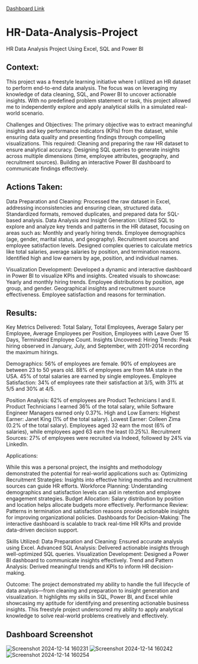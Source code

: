 <a href="(https://app.powerbi.com/view?r=eyJrIjoiMzI2Y2I1NDQtZTQ5OS00M2VmLWJjYzMtMGEwMGMyNjk4MTlkIiwidCI6IjE2MGUxZjZhLTg4MjgtNGVkNi04MzE5LWNiNjBhMjhhNDIyZSJ9)" target="_blank">Dashboard Link</a>


# HR-Data-Analysis-Project
HR Data Analysis Project Using Excel, SQL and Power BI

## Context:
This project was a freestyle learning initiative where I utilized an HR dataset to perform end-to-end data analysis. The focus was on leveraging my knowledge of data cleaning, SQL, and Power BI to uncover actionable insights. With no predefined problem statement or task, this project allowed me to independently explore and apply analytical skills in a simulated real-world scenario.

Challenges and Objectives:
The primary objective was to extract meaningful insights and key performance indicators (KPIs) from the dataset, while ensuring data quality and presenting findings through compelling visualizations. This required:
Cleaning and preparing the raw HR dataset to ensure analytical accuracy.
Designing SQL queries to generate insights across multiple dimensions (time, employee attributes, geography, and recruitment sources).
Building an interactive Power BI dashboard to communicate findings effectively.

## Actions Taken:

Data Preparation and Cleaning:
Processed the raw dataset in Excel, addressing inconsistencies and ensuring clean, structured data.
Standardized formats, removed duplicates, and prepared data for SQL-based analysis.
Data Analysis and Insight Generation:
Utilized SQL to explore and analyze key trends and patterns in the HR dataset, focusing on areas such as:
Monthly and yearly hiring trends.
Employee demographics (age, gender, marital status, and geography).
Recruitment sources and employee satisfaction levels.
Designed complex queries to calculate metrics like total salaries, average salaries by position, and termination reasons.
Identified high and low earners by age, position, and individual names.

Visualization Development:
Developed a dynamic and interactive dashboard in Power BI to visualize KPIs and insights.
Created visuals to showcase:
Yearly and monthly hiring trends.
Employee distributions by position, age group, and gender.
Geographical insights and recruitment source effectiveness.
Employee satisfaction and reasons for termination.

## Results:
Key Metrics Delivered:
Total Salary, Total Employees, Average Salary per Employee, Average Employees per Position, Employees with Leave Over 15 Days, Terminated Employee Count.
Insights Uncovered:
Hiring Trends: Peak hiring observed in January, July, and September, with 2011-2014 recording the maximum hirings.

Demographics:
56% of employees are female.
90% of employees are between 23 to 50 years old.
88% of employees are from MA state in the USA.
45% of total salaries are earned by single employees.
Employee Satisfaction:
34% of employees rate their satisfaction at 3/5, with 31% at 5/5 and 30% at 4/5.

Position Analysis:
62% of employees are Product Technicians I and II.
Product Technicians I earned 36% of the total salary, while Software Engineer Managers earned only 0.37%.
High and Low Earners:
Highest Earner: Janet King (1% of the total salary).
Lowest Earner: Colleen Zima (0.2% of the total salary).
Employees aged 32 earn the most (6% of salaries), while employees aged 63 earn the least (0.25%).
Recruitment Sources: 27% of employees were recruited via Indeed, followed by 24% via LinkedIn.

Applications:

While this was a personal project, the insights and methodology demonstrated the potential for real-world applications such as:
Optimizing Recruitment Strategies: Insights into effective hiring months and recruitment sources can guide HR efforts.
Workforce Planning: Understanding demographics and satisfaction levels can aid in retention and employee engagement strategies.
Budget Allocation: Salary distribution by position and location helps allocate budgets more effectively.
Performance Review: Patterns in termination and satisfaction reasons provide actionable insights for improving organizational policies.
Dashboards for Decision-Making: The interactive dashboard is scalable to track real-time HR KPIs and provide data-driven decision support.

Skills Utilized:
Data Preparation and Cleaning: Ensured accurate analysis using Excel.
Advanced SQL Analysis: Delivered actionable insights through well-optimized SQL queries.
Visualization Development: Designed a Power BI dashboard to communicate insights effectively.
Trend and Pattern Analysis: Derived meaningful trends and KPIs to inform HR decision-making.

Outcome:
The project demonstrated my ability to handle the full lifecycle of data analysis—from cleaning and preparation to insight generation and visualization. It highlights my skills in SQL, Power BI, and Excel while showcasing my aptitude for identifying and presenting actionable business insights. This freestyle project underscored my ability to apply analytical knowledge to solve real-world problems creatively and effectively.

## Dashboard Screenshot 
![Screenshot 2024-12-14 160231](https://github.com/user-attachments/assets/be55abe6-ca96-48e5-89c9-bd37d79bad09)
![Screenshot 2024-12-14 160242](https://github.com/user-attachments/assets/f152451c-5a8a-4f21-9f5a-bb0a7fbc75d5)
![Screenshot 2024-12-14 160254](https://github.com/user-attachments/assets/39345855-1e35-4622-83df-2233eae80376)



